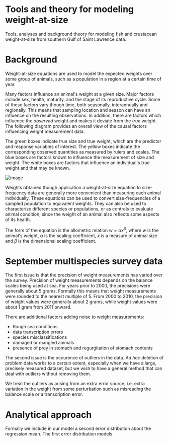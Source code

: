 # Tools and theory for modeling weight-at-size

Tools, analyses and background theory for modeling fish and crustacean weight-at-size from southern Gulf of Saint Lawrence data.

# Background

Weight-at-size equations are used to model the expected weights over some group of animals, such as a population in a region at a certain time of year.

Many factors influence an animal's weight at a given size. Major factors include sex, health, maturity, and the stage of its reproductive cycle. Some of these factors vary though time, both seasonally, interannually and regionally. 
This means that sampling location and season can have an influence on the resulting observations. In addition, there are factors which influence the *observed* weight and makes it deviate from the *true* weight. The following diagram provides an overall view of the causal factors influencing weight measurement data.

The green boxes indicate true size and true weight, which are the predictor and response variables of interest. The yellow boxes indicate the corresponding observed quantities as measured by rulers and scales. The blue boxes are factors known to influence the measurement of size and weight. The white boxes are factors that influence an individual's true weight and that may be known.

![image](https://github.com/TobieSurette/weight-at-size/assets/14942142/bd76d48c-7b92-4ed6-ba37-8818494bf190)

Weights obtained though application a weight-at-size equation to size-frequency data are generally more convenient than measuring each animal individually. These equations can be used to convert size-frequencies of a sampled population to equivalent weights. They can also be used to characterize different species or populations, or as controls to evaluate animal condition, since the weight of an animal also reflects some aspects of its health.

The form of the equation is the allometric relation $w = \alpha x^\beta$, where $w$ is the animal's weight, $\alpha$ is the scaling coefficient, $x$ is a measure of animal size and $\beta$ is the dimensional scaling coefficient.

# September multispecies survey data

The first issue is that the precision of weight measurements has varied over the survey. Precision of weight measurements depends on the balance scales being used at sea. For years prior to 2000, the precisions were generally about 5 grams. Formally this means that weight measurements were rounded to the nearest multiple of 5. From 2000 to 2010, the precision of weight values were generally about 2 grams, while weight values were about 1 gram from 2011 onward. 

There are additional factors adding noise to weight measurements:
- Rough sea conditions
- data transcription errors
- species misclassifications
- damaged or mangled animals
- presence of prey in stomach and regurgitation of stomach contents

The second issue is the occurence of outliers in the data. *Ad hoc* deletion of problem data works to a certain extent, especially when we have a large, precisely measured dataset, but we wish to have a general method that can deal with outliers without removing them.

We treat the outliers as arising from an extra error source, i.e. extra variation in the weight from some perturbation such as misreading the balance scale or a transcription error.

# Analytical approach

Formally we include in our model a second error distribution about the regression mean. The first error distribution models 

